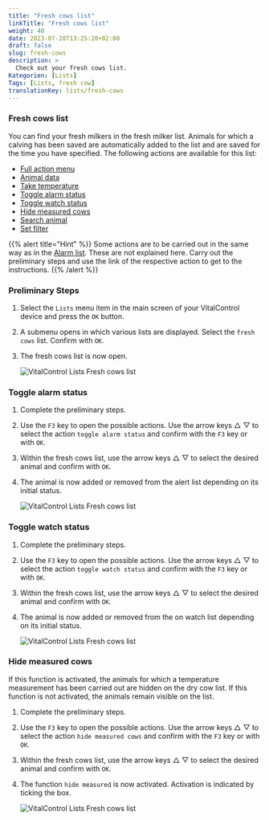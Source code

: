 ```yaml
---
title: "Fresh cows list"
linkTitle: "Fresh cows list"
weight: 40
date: 2023-07-28T13:25:28+02:00
draft: false
slug: fresh-cows
description: >
  Check out your fresh cows list. 
Kategorien: [Lists]
Tags: [Lists, fresh cow]
translationKey: lists/fresh-cows
---
```

### Fresh cows list

You can find your fresh milkers in the fresh milker list. Animals for which a calving has been saved are automatically added to the list and are saved for the time you have specified. The following actions are available for this list:

- [Full action menu](../alarmlist/#full-action-menu)
- [Animal data](../alarmlist/#animal-data)
- [Take temperature](../alarmlist/#take-temperature)
- [Toggle alarm status](../fresh-cows/#toggle-alarm-status)
- [Toggle watch status](../fresh-cows/#toggle-watch-status)
- [Hide measured cows](../fresh-cows/#hide-measured-cows)
- [Search animal](../lists/alarmlist/#search-animal)
- [Set filter](../lists/alarmlist/#set-filter)

{{% alert title="Hint" %}}
Some actions are to be carried out in the same way as in the [Alarm list](../alarmlist). These are not explained here. Carry out the preliminary steps and use the link of the respective action to get to the instructions.
{{% /alert %}}

### Preliminary Steps

1. Select the `Lists` menu item in the main screen of your VitalControl device and press the `OK` button.

2. A submenu opens in which various lists are displayed. Select the `fresh cows` list. Confirm with `OK`.

3. The fresh cows list is now open.

   ![VitalControl Lists Fresh cows list](../images/firststeps4.png "Preliminary Steps")

### Toggle alarm status

1. Complete the preliminary steps.

2. Use the `F3` key to open the possible actions. Use the arrow keys △ ▽ to select the action `toggle alarm status` and confirm with the `F3` key or with `OK`.

3. Within the fresh cows list, use the arrow keys △ ▽ to select the desired animal and confirm with `OK`.

4. The animal is now added or removed from the alert list depending on its initial status.

   ![VitalControl Lists Fresh cows list](../images/togglealarmstatus.png "Toggle alarm status")

### Toggle watch status

1. Complete the preliminary steps.

2. Use the `F3` key to open the possible actions. Use the arrow keys △ ▽ to select the action `toggle watch status` and confirm with the `F3` key or with `OK`.

3. Within the fresh cows list, use the arrow keys △ ▽ to select the desired animal and confirm with `OK`.

4. The animal is now added or removed from the on watch list depending on its initial status.

   ![VitalControl Lists Fresh cows list](../images/togglewatchstatus.png "Toggle watch status")

### Hide measured cows

If this function is activated, the animals for which a temperature measurement has been carried out are hidden on the dry cow list. If this function is not activated, the animals remain visible on the list.

1. Complete the preliminary steps.

2. Use the `F3` key to open the possible actions. Use the arrow keys △ ▽ to select the action `hide measured cows` and confirm with the `F3` key or with `OK`.

3. Within the fresh cows list, use the arrow keys △ ▽ to select the desired animal and confirm with `OK`.

4. The function `hide measured` is now activated. Activation is indicated by ticking the box.

   ![VitalControl Lists Fresh cows list](../images/hidemeasuredcows.png "Hide measured cows")